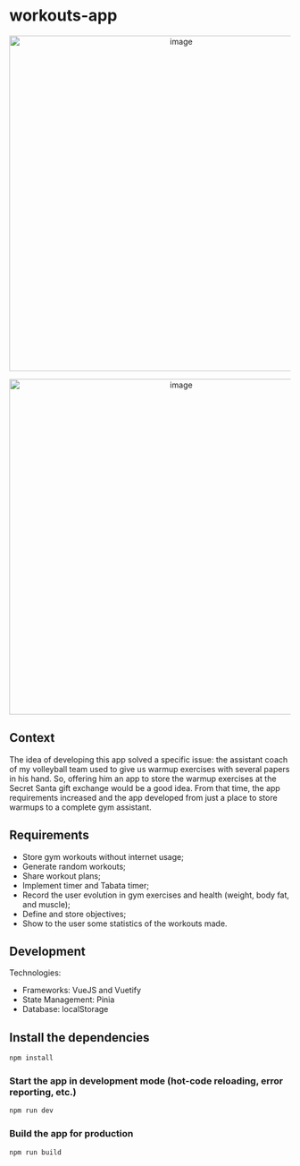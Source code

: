 # workouts-app

<p align="center">
<img height="600" alt="image" src="https://github.com/user-attachments/assets/4fe57348-868a-46ed-b1e9-52f9c09d5b47">
</p>
<p align="center">
<img height="600" alt="image" src="https://github.com/user-attachments/assets/a575b1de-45bf-4fa0-8af8-86c5f1f3b7e9">
</p>

## Context

The idea of developing this app solved a specific issue: the assistant coach of my volleyball team used to give us warmup exercises with several papers in his hand. So, offering him an app to store the warmup exercises at the Secret Santa gift exchange would be a good idea. From that time, the app requirements increased and the app developed from just a place to store warmups to a complete gym assistant.

## Requirements
- Store gym workouts without internet usage;
- Generate random workouts;
- Share workout plans;
- Implement timer and Tabata timer;
- Record the user evolution in gym exercises and health (weight, body fat, and muscle);
- Define and store objectives;
- Show to the user some statistics of the workouts made.

## Development
Technologies:
- Frameworks: VueJS and Vuetify
- State Management: Pinia
- Database: localStorage

## Install the dependencies
```bash
npm install
```

### Start the app in development mode (hot-code reloading, error reporting, etc.)
```bash
npm run dev
```


### Build the app for production
```bash
npm run build
```
